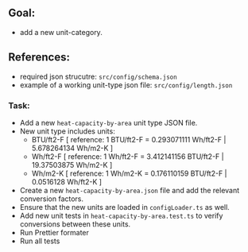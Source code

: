 ## Goal:

- add a new unit-category.

## References:

- required json strucutre: `src/config/schema.json`
- example of a working unit-type json file: `src/config/length.json`

### Task:

- Add a new `heat-capacity-by-area` unit type JSON file.
- New unit type includes units:
  - BTU/ft2-F [ reference: 1 BTU/ft2-F = 0.293071111 Wh/ft2-F | 5.678264134 Wh/m2-K ]
  - Wh/ft2-F [ reference: 1 Wh/ft2-F = 3.412141156 BTU/ft2-F | 19.37503875 Wh/m2-K ]
  - Wh/m2-K [ reference: 1 Wh/m2-K = 0.176110159 BTU/ft2-F | 0.0516128 Wh/ft2-K ]
- Create a new `heat-capacity-by-area.json` file and add the relevant conversion factors.
- Ensure that the new units are loaded in `configLoader.ts` as well.
- Add new unit tests in `heat-capacity-by-area.test.ts` to verify conversions between these units.
- Run Prettier formater
- Run all tests
